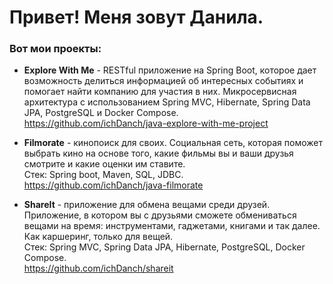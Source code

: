 <h1>Привет! Меня зовут Данила.</a> 
<h3>Вот мои проекты:</h3>

- **Explore With Me** - RESTful приложение на Spring Boot, которое дает возможность делиться информацией об интересных событиях и помогает найти компанию для участия в них. Микросервисная архитектура с использованием Spring MVC, Hibernate, Spring Data JPA, PostgreSQL и Docker Compose.  
https://github.com/ichDanch/java-explore-with-me-project

-  **Filmorate** - кинопоиск для своих. Социальная сеть, которая поможет выбрать кино на основе того, какие фильмы вы и ваши друзья смотрите и какие оценки им ставите.  
Стек: Spring boot, Maven, SQL, JDBC.  
https://github.com/ichDanch/java-filmorate

- **ShareIt** - приложение для обмена вещами среди друзей. Приложение, в котором вы с друзьями сможете обмениваться вещами на время: инструментами, гаджетами, книгами и так далее. Как каршеринг, только для вещей.  
Стек: Spring MVC, Spring Data JPA, Hibernate, PostgreSQL, Docker Compose.  
https://github.com/ichDanch/shareit

<!--
**ichDanch/ichDanch** is a ✨ _special_ ✨ repository because its `README.md` (this file) appears on your GitHub profile.
Here are some ideas to get you started:

- 🔭 I’m currently working on ...
- 🌱 I’m currently learning ...
- 👯 I’m looking to collaborate on ...
- 🤔 I’m looking for help with ...
- 💬 Ask me about ...
- 📫 How to reach me: ...
- 😄 Pronouns: ...
- ⚡ Fun fact: ...
-->
